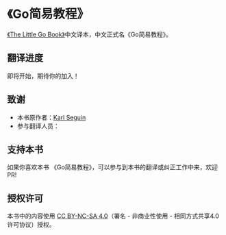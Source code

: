 《Go简易教程》
===================

[《The Little Go Book》](https://github.com/karlseguin/the-little-go-book)中文译本，中文正式名《Go简易教程》。

## 翻译进度

即将开始，期待你的加入！

## 致谢

- 本书原作者：[Karl Seguin](http://openmymind.net/)
- 参与翻译人员：
        

## 支持本书

如果你喜欢本书 《Go简易教程》，可以参与到本书的翻译或纠正工作中来，欢迎PR!

## 授权许可

本书中的内容使用 [CC BY-NC-SA 4.0](http://creativecommons.org/licenses/by-nc-sa/4.0/)（署名 - 非商业性使用 - 相同方式共享4.0许可协议）授权。
